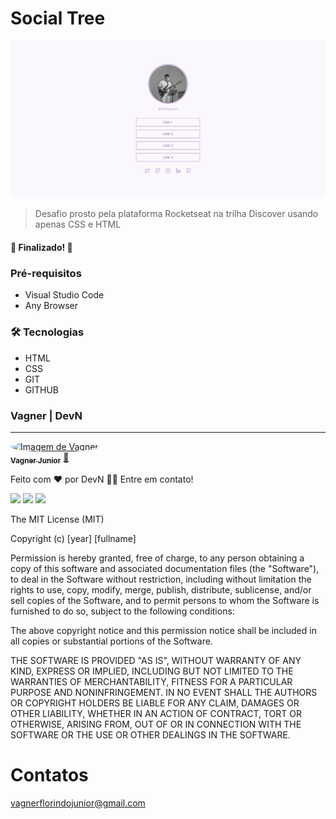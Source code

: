# Social Tree 

![preview](./.github/Social-Tree-DevN.png.jpeg)

> Desafio prosto pela plataforma Rocketseat na trilha Discover usando apenas CSS e HTML

<h4 align="left"> 
	🚧 Finalizado!  🚧
</h4>

### Pré-requisitos

- Visual Studio Code
- Any Browser

### 🛠 Tecnologias

- HTML
- CSS
- GIT 
- GITHUB

### Vagner | DevN
---

<a href="https://github.com/DevNatividade">
 <img style="border-radius: 50%;" src="https://avatars.githubusercontent.com/u/113365783?v=4" width="100px;" alt="Imagem de Vagner"/>
 <br />
 <sub><b>Vagner Junior</b></sub></a> <a href="https://github.com/DevNatividade" title="DenV">🚀</a>


Feito com ❤️ por DevN 👋🏽 Entre em contato!

<img src="https://img.shields.io/badge/github-DevN-blue
">	<img src="https://img.shields.io/badge/Insta-%40vagner__natividade-purple"> <img src="https://img.shields.io/badge/git-DevNatividade-lightpurple"> 

The MIT License (MIT)

Copyright (c) [year] [fullname]

Permission is hereby granted, free of charge, to any person obtaining a copy of
this software and associated documentation files (the "Software"), to deal in
the Software without restriction, including without limitation the rights to
use, copy, modify, merge, publish, distribute, sublicense, and/or sell copies of
the Software, and to permit persons to whom the Software is furnished to do so,
subject to the following conditions:

The above copyright notice and this permission notice shall be included in all
copies or substantial portions of the Software.

THE SOFTWARE IS PROVIDED "AS IS", WITHOUT WARRANTY OF ANY KIND, EXPRESS OR
IMPLIED, INCLUDING BUT NOT LIMITED TO THE WARRANTIES OF MERCHANTABILITY, FITNESS
FOR A PARTICULAR PURPOSE AND NONINFRINGEMENT. IN NO EVENT SHALL THE AUTHORS OR
COPYRIGHT HOLDERS BE LIABLE FOR ANY CLAIM, DAMAGES OR OTHER LIABILITY, WHETHER
IN AN ACTION OF CONTRACT, TORT OR OTHERWISE, ARISING FROM, OUT OF OR IN
CONNECTION WITH THE SOFTWARE OR THE USE OR OTHER DEALINGS IN THE SOFTWARE.

# Contatos

vagnerflorindojunior@gmail.com